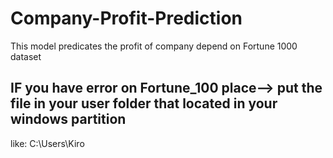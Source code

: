 # Company-Profit-Prediction
This model predicates the profit of company depend on Fortune 1000 dataset
## IF you have error on Fortune_100 place--> put the file in your user folder that located in your windows partition 
like: C:\Users\Kiro
